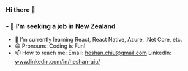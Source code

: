 ### Hi there 👋
### - 🤔 I’m seeking a job in New Zealand
- 🌱 I’m currently learning React, React Native, Azure, .Net Core, etc.
- 😄 Pronouns: Coding is Fun! 
- 📫 How to reach me: Email: heshan.chiu@gmail.com  LinkedIn: www.linkedin.com/in/heshan-qiu/

<!--
**Heshan-Qiu/Heshan-Qiu** is a ✨ _special_ ✨ repository because its `README.md` (this file) appears on your GitHub profile.

Here are some ideas to get you started:

- 🔭 I’m currently working on ...
- 🌱 I’m currently learning ...
- 👯 I’m looking to collaborate on ...
- 🤔 I’m looking for help with ...
- 💬 Ask me about ...
- 📫 How to reach me: ...
- 😄 Pronouns: ...
- ⚡ Fun fact: ...
-->
